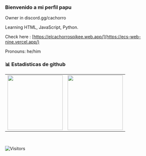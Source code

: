 ### Bienvenido a mi perfil papu



Owner in discord.gg/cachorro

Learning HTML, JavaScript, Python.

Check here : [https://elcachorrospikee.web.app/](https://ecs-web-nine.vercel.app/)



Pronouns: he/him

### 📊 Estadisticas de github
<table>
  <tr>
	<td align="center" style="padding=0;width=50%;">
	  <img align="center" style="padding=0;" src="https://github-readme-stats.vercel.app/api/?username=vitinnzcx&show_icons=true&title_color=60a5fa&text_color=f8fafc&theme=react&hide_border=true&count_private=true&bg_color=0f172a" height="180" />
	</td>
	<td align="center" style="padding=0;width=50%;">
	  <img align="center" style="padding=0;" src="https://github-readme-stats.vercel.app/api/top-langs/?username=vitinnzcx&title_color=60a5fa&text_color=f8fafc&theme=react&hide_border=true&count_private=true&layout=compact&bg_color=0f172a" height="180" />
	</td>
  </tr>
</table>

<br />

![Visitors](https://api.visitorbadge.io/api/visitors?path=https%3A%2F%2Fgithub.com%2Fvitinnzcx&label=Visitors%20(since%20May%202023)&countColor=%23263759)
